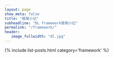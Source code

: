 ```yaml
---
layout: page
show_meta: false
title: "框架小记"
subheadline: "DL framework使用小记"
permalink: "/framework/"
header:
   image_fullwidth: "dl.jpg"
---
```

{% include list-posts.html category='framework' %}

